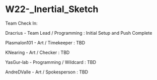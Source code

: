 # W22-_Inertial_Sketch
Team Check In:

Dracrius - Team Lead / Programming : Initial Setup and Push Complete

PlasmaIon101 - Art / Timekeeper : TBD

KNearing - Art / Checker : TBD

YasGur-lab - Programming / Wildcard : TBD

AndreDValle - Art / Spokesperson : TBD
